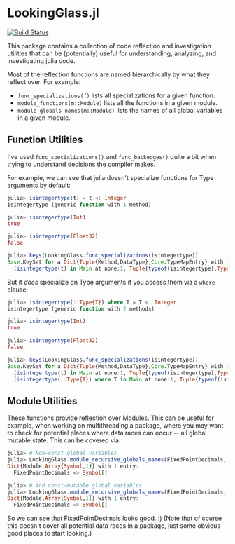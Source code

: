 # LookingGlass.jl

[![Build Status](https://travis-ci.com/NHDaly/LookingGlass.jl.svg?branch=master)](https://travis-ci.com/NHDaly/LookingGlass.jl)

This package contains a collection of code reflection and investigation utilities that can
be (potentially) useful for understanding, analyzing, and investigating julia code.

Most of the reflection functions are named hierarchically by what they reflect over. For
example:
- `func_specializations(f)` lists all specializations for a given function.
- `module_functions(m::Module)` lists all the functions in a given module.
- `module_globals_names(m::Module)` lists the names of all global variables in a given module.

## Function Utilities

I've used `func_specializations()` and `func_backedges()` quite a bit when trying to
understand decisions the compiler makes.

For example, we can see that julia doesn't specialize functions for Type arguments by default:
```julia
julia> isintegertype(t) = t <: Integer
isintegertype (generic function with 1 method)

julia> isintegertype(Int)
true

julia> isintegertype(Float32)
false

julia> keys(LookingGlass.func_specializations(isintegertype))
Base.KeySet for a Dict{Tuple{Method,DataType},Core.TypeMapEntry} with 1 entry. Keys:
  (isintegertype(t) in Main at none:1, Tuple{typeof(isintegertype),Type})
```

But it _does_ specialize on Type arguments if you access them via a `where` clause:
```julia
julia> isintegertype(::Type{T}) where T = T <: Integer
isintegertype (generic function with 2 methods)

julia> isintegertype(Int)
true

julia> isintegertype(Float32)
false

julia> keys(LookingGlass.func_specializations(isintegertype))
Base.KeySet for a Dict{Tuple{Method,DataType},Core.TypeMapEntry} with 3 entries. Keys:
  (isintegertype(t) in Main at none:1, Tuple{typeof(isintegertype),Type})
  (isintegertype(::Type{T}) where T in Main at none:1, Tuple{typeof(isintegertype),Type{Float32}})
```

## Module Utilities

These functions provide reflection over Modules. This can be useful for example, when
working on multithreading a package, where you may want to check for potential places where
data races can occur -- all global mutable state. This can be covered via:
```julia
julia> # Non-const global variables
julia> LookingGlass.module_recursive_globals_names(FixedPointDecimals, constness=:nonconst, mutability=:all)
Dict{Module,Array{Symbol,1}} with 1 entry:
  FixedPointDecimals => Symbol[]

julia> # And const-mutable global variables
julia> LookingGlass.module_recursive_globals_names(FixedPointDecimals, constness=:const, mutability=:mutable)
Dict{Module,Array{Symbol,1}} with 1 entry:
  FixedPointDecimals => Symbol[]
```

So we can see that FixedPointDecimals looks good. :) (Note that of course this doesn't cover
all potential data races in a package, just some obvious good places to start looking.)
